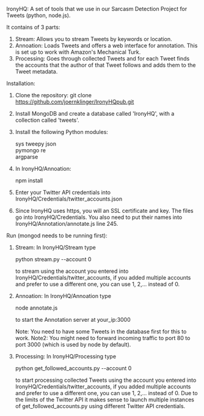 IronyHQ: A set of tools that we use in our Sarcasm Detection Project for Tweets (python, node.js).

It contains of 3 parts:

1. Stream: Allows you to stream Tweets by keywords or location.
2. Annoation: Loads Tweets and offers a web interface for annotation. This is set up to work with Amazon's Mechanical Turk.
3. Processing: Goes through collected Tweets and for each Tweet finds the accounts that the author of that Tweet follows and adds them to the Tweet metadata.

Installation:

1. Clone the repository: 
	git clone https://github.com/joernklinger/IronyHQpub.git

2. Install MongoDB and create a database called 'IronyHQ', with a collection called 'tweets'.

3. Install the following Python modules:

	sys
	tweepy
	json		
	pymongo
	re		
	argparse

4. In IronyHQ/Annoation:

	npm install

5. Enter your Twitter API credentials into IronyHQ/Credentials/twitter_accounts.json

6. Since IronyHQ uses https, you will an SSL certificate and key. The files go into IronyHQ/Credentials. You also need to put their names into IronyHQ/Annotation/annotate.js line 245.


Run (mongod needs to be running first):

1. Stream: In IronyHQ/Stream type

	python stream.py --account 0

	to stream using the account you entered into IronyHQ/Credentials/twitter_accounts, if you added multiple accounts and prefer to use a different one, you can use 1, 2,... instead of 0.

2. Annoation: In IronyHQ/Annoation type

	node annotate.js

	to start the Annotation server at your_ip:3000

	Note: You need to have some Tweets in the database first for this to work.
	Note2: You might need to forward incoming traffic to port 80 to port 3000 (which is used by node by default).

3. Processing: In IronyHQ/Processing type

	python get_followed_accounts.py --account 0

	to start processing collected Tweets using the account you entered into IronyHQ/Credentials/twitter_accounts, if you added multiple accounts and prefer to use a different one, you can use 1, 2,... instead of 0. Due to the limits of the Twitter API it makes sense to launch multiple instances of get_followed_accounts.py using different Twitter API credentials.

